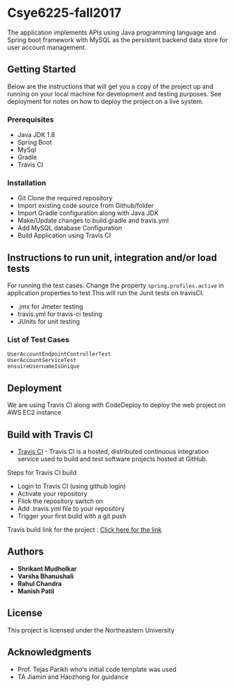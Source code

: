 # Csye6225-fall2017

The application implements APIs using Java programming language and Spring boot framework with MySQL as the persistent backend data store for user account management. 

## Getting Started

Below are the instructions that will get you a copy of the project up and running on your local machine for development and testing purposes. See deployment for notes on how to deploy the project on a live system.

### Prerequisites
* Java JDK 1.8
* Spring Boot
* MySql
* Gradle
* Travis CI

### Installation

* Git Clone the required repository
* Import existing code source from Github/folder
* Import Gradle configuration along with Java JDK
* Make/Update changes to build.gradle and travis.yml
* Add MySQL database Configuration
* Build Application using Travis CI 

## Instructions to run unit, integration and/or load tests

For running the test cases: 
Change the property `spring.profiles.active` in application properties to test
This will run the Junit tests on travisCI.

* .jmx for Jmeter testing
* travis.yml for travis-ci testing
* JUnits for unit testing

### List of Test Cases


```
UserAccountEndpointControllerTest 
UserAccountServiceTest 
ensuireUsernameIsUnique

```

## Deployment

We are using Travis CI along with CodeDeploy to deploy the web project on AWS EC2 instance

## Build with Travis CI

* [Travis CI](https://travis-ci.com/) - Travis CI is a hosted, distributed continuous integration service used to build and test software projects hosted at GitHub.

Steps for Travis CI build

* Login to Travis CI (using github login)
* Activate your repository
* Flick the repository switch on
* Add .travis.yml file to your repository
* Trigger your first build with a git push

Travis build link for the project : [Click here for the link](https://travis-ci.com/shrican/csye6225-fall2017.svg?token=Bz5BxQbm4vVpwaJw2HRJ&branch=assignment3)

## Authors

* **Shrikant Mudholkar** 
* **Varsha Bhanushali**
* **Rahul Chandra**
* **Manish Patil**

## License

This project is licensed under the Northeastern University

## Acknowledgments

* Prof. Tejas Parikh who's initial code template was used
* TA Jiamin and Haozhong for guidance 
